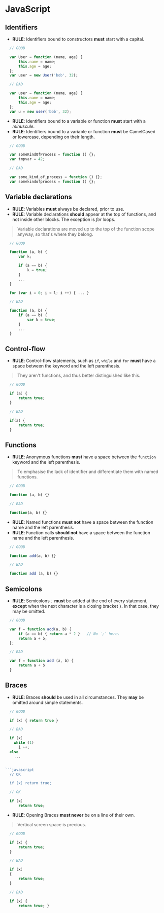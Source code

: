# JavaScript

## Identifiers

- **RULE**: Identifiers bound to constructors **must** start with a capital.

```javascript
  // GOOD

  var User = function (name, age) {
      this.name = name;
      this.age = age;
  };
  var user = new User('bob', 32);

```


```javascript
  // BAD

  var user = function (name, age) {
      this.name = name;
      this.age = age;
  };
  var u = new user('bob', 32);

```

- **RULE**: Identifiers bound to a variable or function **must** start with a *minuscule*.
- **RULE**: Identifiers bound to a variable or function **must** be CamelCased or lowercase,
  depending on their length.

```javascript
  // GOOD

  var someKindOfProcess = function () {};
  var tmpvar = 42;

```


```javascript
  // BAD

  var some_kind_of_process = function () {};
  var somekindofprocess = function () {};

```

## Variable declarations

- **RULE**: Variables **must** always be declared, prior to use.
- **RULE**: Variable declarations **should** appear at the top of functions,
  and not inside other blocks. The exception is *for* loops.

> Variable declarations are moved up to the top of the function scope anyway,
> so that's where they belong.


```javascript
  // GOOD

  function (a, b) {
      var k;

      if (a == b) {
          k = true;
      }
      ...
  }

  for (var i = 0; i < l; i ++) { ... }

```


```javascript
  // BAD

  function (a, b) {
      if (a == b) {
          var k = true;
      }
      ...
  }

```

## Control-flow

- **RULE**: Control-flow statements, such as `if`, `while` and `for` **must** have a space between the keyword and the left parenthesis.

> They aren't functions, and thus better distinguished like this.

```javascript
  // GOOD

  if (a) {
      return true;
  }

```

```javascript
  // BAD

  if(a) {
      return true;
  }

```

## Functions

- **RULE**: Anonymous functions **must** have a space between the `function` keyword and the left parenthesis.

> To emphasise the lack of identifier and differentiate them with named functions.


```javascript
  // GOOD

  function (a, b) {}

```


```javascript
  // BAD

  function(a, b) {}

```

- **RULE**: Named functions **must not** have a space between the function name and the left parenthesis.
- **RULE**: Function calls **should not** have a space between the function name and the left parenthesis.


```javascript
  // GOOD

  function add(a, b) {}

```


```javascript
  // BAD

  function add (a, b) {}

```

## Semicolons

- **RULE**: Semicolons `;` **must** be added at the end of every statement, **except** when the next character is a closing bracket `}`.
  In that case, they may be omitted.


```javascript
  // GOOD

  var f = function add(a, b) {
      if (a == b) { return a * 2 }   // No `;` here.
      return a + b;
  };

```


```javascript
  // BAD

  var f = function add (a, b) {
      return a + b
  }

```

## Braces

- **RULE**: Braces **should** be used in all circumstances. They **may** be omitted
  around simple statements.


```javascript
  // GOOD

  if (x) { return true }

```

```javascript
  // BAD

  if (x)
    while (1)
      i ++;
  else
    ...


```javascript
  // OK

  if (x) return true;

```

```javascript
  // OK

  if (x)
      return true;

```
- **RULE**: Opening Braces **must never** be on a line of their own.

> Vertical screen space is precious.

```javascript
  // GOOD

  if (x) {
      return true;
  }

```


```javascript
  // BAD

  if (x)
  {
      return true;
  }

```

```javascript
  // BAD

  if (x) {
      return true; }

```



